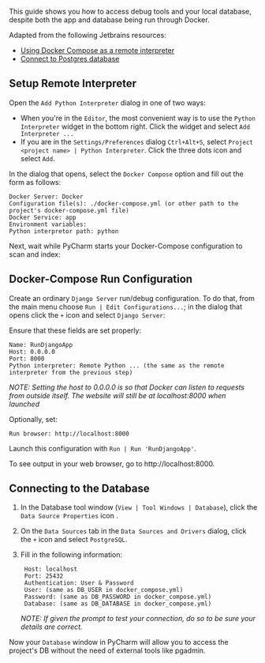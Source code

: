 This guide shows you how to access debug tools and your local database, despite both the app and database being run through Docker.

Adapted from the following Jetbrains resources:
- [Using Docker Compose as a remote interpreter](https://www.jetbrains.com/help/pycharm/using-docker-compose-as-a-remote-interpreter.html#docker-compose-remote)
- [Connect to Postgres database](https://www.jetbrains.com/help/pycharm/relational-databases.html#connect-to-postgresql-database)

## Setup Remote Interpreter

Open the `Add Python Interpreter` dialog in one of two ways:
- When you're in the `Editor`, the most convenient way is to use the `Python Interpreter` widget in the bottom right.
Click the widget and select `Add Interpreter ...`
- If you are in the `Settings/Preferences` dialog `Ctrl+Alt+S`, select `Project <project name> | Python Interpreter`.
Click the three dots icon and select `Add`.

In the dialog that opens, select the `Docker Compose` option and fill out the form as follows:
    
    Docker Server: Docker
    Configuration file(s): ./docker-compose.yml (or other path to the project's docker-compose.yml file)
    Docker Service: app
    Environment variables: 
    Python interpretor path: python
    
Next, wait while PyCharm starts your Docker-Compose configuration to scan and index:


## Docker-Compose Run Configuration

Create an ordinary `Django Server` run/debug configuration.
To do that, from the main menu choose `Run | Edit Configurations...`;
in the dialog that opens click the `+` icon and select `Django Server`:

Ensure that these fields are set properly:

    Name: RunDjangoApp
    Host: 0.0.0.0
    Port: 8000
    Python interpreter: Remote Python ... (the same as the remote interpreter from the previous step)

*NOTE: Setting the host to 0.0.0.0 is so that Docker can listen to requests from outside itself.
The website will still be at localhost:8000 when launched*

Optionally, set:

    Run browser: http://localhost:8000
    
Launch this configuration with `Run | Run 'RunDjangoApp'`.

To see output in your web browser, go to http://localhost:8000.


## Connecting to the Database

1. In the Database tool window (`View | Tool Windows | Database`), click the `Data Source Properties` icon .
1. On the `Data Sources` tab in the `Data Sources and Drivers` dialog, click the `+` icon and select `PostgreSQL`.
1. Fill in the following information:
    
        Host: localhost
        Port: 25432
        Authentication: User & Password
        User: (same as DB_USER in docker_compose.yml)
        Password: (same as DB_PASSWORD in docker_compose.yml)
        Database: (same as DB_DATABASE in docker_compose.yml)

    *NOTE: If given the prompt to test your connection, do so to be sure your details are correct.*

Now your `Database` window in PyCharm will allow you to access the project's DB without the need of external tools like pgadmin.